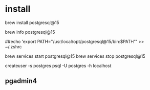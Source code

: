 # install

brew install postgresql@15

brew info postgresql@15

##echo 'export PATH="/usr/local/opt/postgresql@15/bin:$PATH"' >> ~/.zshrc


brew services start postgresql@15
brew services stop postgresql@15

createuser -s postgres
psql -U postgres -h localhost

## pgadmin4

